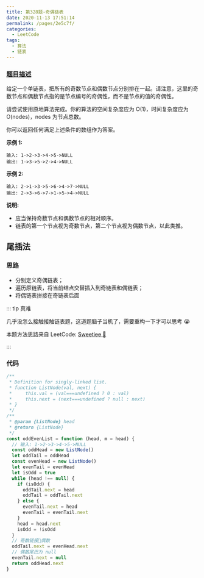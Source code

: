 ```yaml
---
title: 第328题-奇偶链表
date: 2020-11-13 17:51:14
permalink: /pages/2e5c7f/
categories:
  - LeetCode
tags:
  - 算法
  - 链表
---
```


### [题目描述](https://leetcode-cn.com/problems/odd-even-linked-list/)

给定一个单链表，把所有的奇数节点和偶数节点分别排在一起。请注意，这里的奇数节点和偶数节点指的是节点编号的奇偶性，而不是节点的值的奇偶性。

请尝试使用原地算法完成。你的算法的空间复杂度应为 O(1)，时间复杂度应为 O(nodes)，nodes 为节点总数。

你可以返回任何满足上述条件的数组作为答案。

**示例 1:**

```
输入: 1->2->3->4->5->NULL
输出: 1->3->5->2->4->NULL
```

<!-- more -->

**示例 2:**

```
输入: 2->1->3->5->6->4->7->NULL
输出: 2->3->6->7->1->5->4->NULL
```

**说明:**

- 应当保持奇数节点和偶数节点的相对顺序。
- 链表的第一个节点视为奇数节点，第二个节点视为偶数节点，以此类推。

## 尾插法

### 思路

- 分别定义奇偶链表；
- 遍历原链表，将当前结点交替插入到奇链表和偶链表；
- 将偶链表拼接在奇链表后面

::: tip 真难

几乎没怎么接触接触链表题，这道题脑子当机了，需要重构一下才可以思考 😭

本题方法思路来自 LeetCode: [Sweetiee 🍬](https://leetcode-cn.com/problems/odd-even-linked-list/solution/kuai-lai-wu-nao-miao-dong-qi-ou-lian-biao-by-sweet/)

:::

### 代码

```JavaScript
/**
 * Definition for singly-linked list.
 * function ListNode(val, next) {
 *     this.val = (val===undefined ? 0 : val)
 *     this.next = (next===undefined ? null : next)
 * }
 */
/**
 * @param {ListNode} head
 * @return {ListNode}
 */
const oddEvenList = function (head, m = head) {
  // 输入: 1->2->3->4->5->NULL
  const oddHead = new ListNode()
  let oddTail = oddHead
  const evenHead = new ListNode()
  let evenTail = evenHead
  let isOdd = true
  while (head !== null) {
    if (isOdd) {
      oddTail.next = head
      oddTail = oddTail.next
    } else {
      evenTail.next = head
      evenTail = evenTail.next
    }
    head = head.next
    isOdd = !isOdd
  }
  // 奇数链接🔗偶数
  oddTail.next = evenHead.next
  // 偶数尾巴为 null
  evenTail.next = null
  return oddHead.next
}
```
